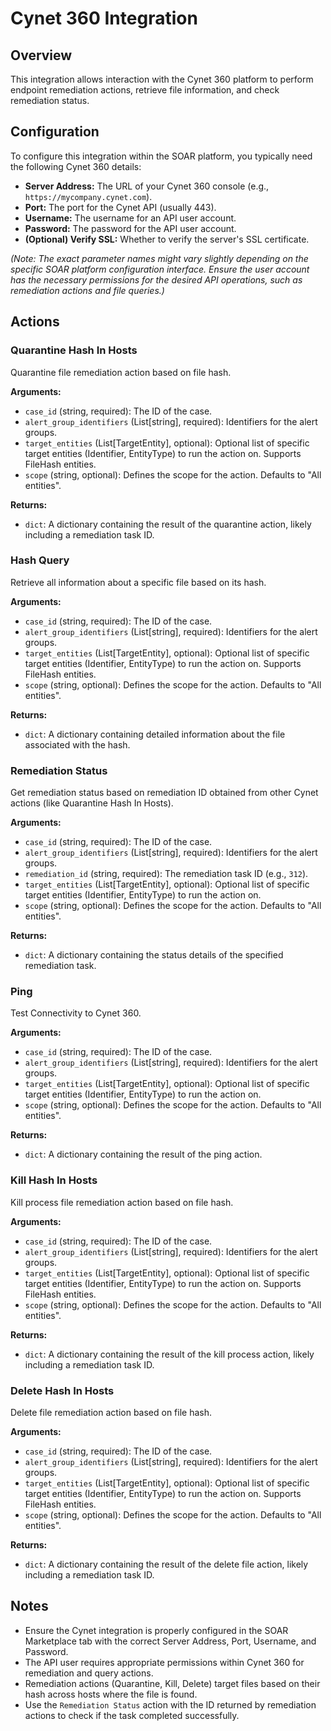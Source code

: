 # Cynet 360 Integration

## Overview

This integration allows interaction with the Cynet 360 platform to perform endpoint remediation actions, retrieve file information, and check remediation status.

## Configuration

To configure this integration within the SOAR platform, you typically need the following Cynet 360 details:

*   **Server Address:** The URL of your Cynet 360 console (e.g., `https://mycompany.cynet.com`).
*   **Port:** The port for the Cynet API (usually 443).
*   **Username:** The username for an API user account.
*   **Password:** The password for the API user account.
*   **(Optional) Verify SSL:** Whether to verify the server's SSL certificate.

*(Note: The exact parameter names might vary slightly depending on the specific SOAR platform configuration interface. Ensure the user account has the necessary permissions for the desired API operations, such as remediation actions and file queries.)*

## Actions

### Quarantine Hash In Hosts

Quarantine file remediation action based on file hash.

**Arguments:**

*   `case_id` (string, required): The ID of the case.
*   `alert_group_identifiers` (List[string], required): Identifiers for the alert groups.
*   `target_entities` (List[TargetEntity], optional): Optional list of specific target entities (Identifier, EntityType) to run the action on. Supports FileHash entities.
*   `scope` (string, optional): Defines the scope for the action. Defaults to "All entities".

**Returns:**

*   `dict`: A dictionary containing the result of the quarantine action, likely including a remediation task ID.

### Hash Query

Retrieve all information about a specific file based on its hash.

**Arguments:**

*   `case_id` (string, required): The ID of the case.
*   `alert_group_identifiers` (List[string], required): Identifiers for the alert groups.
*   `target_entities` (List[TargetEntity], optional): Optional list of specific target entities (Identifier, EntityType) to run the action on. Supports FileHash entities.
*   `scope` (string, optional): Defines the scope for the action. Defaults to "All entities".

**Returns:**

*   `dict`: A dictionary containing detailed information about the file associated with the hash.

### Remediation Status

Get remediation status based on remediation ID obtained from other Cynet actions (like Quarantine Hash In Hosts).

**Arguments:**

*   `case_id` (string, required): The ID of the case.
*   `alert_group_identifiers` (List[string], required): Identifiers for the alert groups.
*   `remediation_id` (string, required): The remediation task ID (e.g., `312`).
*   `target_entities` (List[TargetEntity], optional): Optional list of specific target entities (Identifier, EntityType) to run the action on.
*   `scope` (string, optional): Defines the scope for the action. Defaults to "All entities".

**Returns:**

*   `dict`: A dictionary containing the status details of the specified remediation task.

### Ping

Test Connectivity to Cynet 360.

**Arguments:**

*   `case_id` (string, required): The ID of the case.
*   `alert_group_identifiers` (List[string], required): Identifiers for the alert groups.
*   `target_entities` (List[TargetEntity], optional): Optional list of specific target entities (Identifier, EntityType) to run the action on.
*   `scope` (string, optional): Defines the scope for the action. Defaults to "All entities".

**Returns:**

*   `dict`: A dictionary containing the result of the ping action.

### Kill Hash In Hosts

Kill process file remediation action based on file hash.

**Arguments:**

*   `case_id` (string, required): The ID of the case.
*   `alert_group_identifiers` (List[string], required): Identifiers for the alert groups.
*   `target_entities` (List[TargetEntity], optional): Optional list of specific target entities (Identifier, EntityType) to run the action on. Supports FileHash entities.
*   `scope` (string, optional): Defines the scope for the action. Defaults to "All entities".

**Returns:**

*   `dict`: A dictionary containing the result of the kill process action, likely including a remediation task ID.

### Delete Hash In Hosts

Delete file remediation action based on file hash.

**Arguments:**

*   `case_id` (string, required): The ID of the case.
*   `alert_group_identifiers` (List[string], required): Identifiers for the alert groups.
*   `target_entities` (List[TargetEntity], optional): Optional list of specific target entities (Identifier, EntityType) to run the action on. Supports FileHash entities.
*   `scope` (string, optional): Defines the scope for the action. Defaults to "All entities".

**Returns:**

*   `dict`: A dictionary containing the result of the delete file action, likely including a remediation task ID.

## Notes

*   Ensure the Cynet integration is properly configured in the SOAR Marketplace tab with the correct Server Address, Port, Username, and Password.
*   The API user requires appropriate permissions within Cynet 360 for remediation and query actions.
*   Remediation actions (Quarantine, Kill, Delete) target files based on their hash across hosts where the file is found.
*   Use the `Remediation Status` action with the ID returned by remediation actions to check if the task completed successfully.
